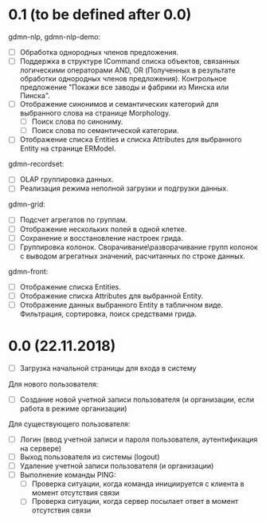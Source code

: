 # 0.1 (to be defined after 0.0)

gdmn-nlp, gdmn-nlp-demo:

* [ ] Обработка однородных членов предложения.
* [ ] Поддержка в структуре ICommand списка объектов, связанных логическими операторами AND, OR (Полученных в результате обработки однородных членов предложения). Контрольное предложение "Покажи все заводы и фабрики из Минска или Пинска".
* [ ] Отображение синонимов и семантических категорий для выбранного слова на странице Morphology. 
  * [ ] Поиск слова по синониму. 
  * [ ] Поиск слова по семантической категории. 
* [ ] Отображение списка Entities и списка Attributes для выбранного Entity на странице ERModel.

gdmn-recordset:

* [ ] OLAP группировка данных.
* [ ] Реализация режима неполной загрузки и подгрузки данных.

gdmn-grid:

* [ ] Подсчет агрегатов по группам.
* [ ] Отображение нескольких полей в одной клетке.
* [ ] Сохранение и восстановление настроек грида.
* [ ] Группировка колонок. Сворачивание\разворачивание групп колонок с выводом агрегатных значений, расчитанных по строке данных.

gdmn-front:

* [ ] Отображение списка Entities.
* [ ] Отображение списка Attributes для выбранной Entity.
* [ ] Отображение данных выбранного Entity в табличном виде. Фильтрация, сортировка, поиск средствами грида.

# 0.0 (22.11.2018)

* [ ] Загрузка начальной страницы для входа в систему

Для нового пользователя:

* [ ] Создание новой учетной записи пользователя (и организации, если работа в режиме организации)

Для существующего пользователя:

* [ ] Логин (ввод учетной записи и пароля пользователя, аутентификация на сервере)
* [ ] Выход пользователя из системы (logout)
* [ ] Удаление учетной записи пользователя (и организации)
* [ ] Выполнение команды PING:
  * [ ] Проверка ситуации, когда команда инициируется с клиента в момент отсутствия связи 
  * [ ] Проверка ситуации, когда сервер посылает ответ в момент отсутствия связи
